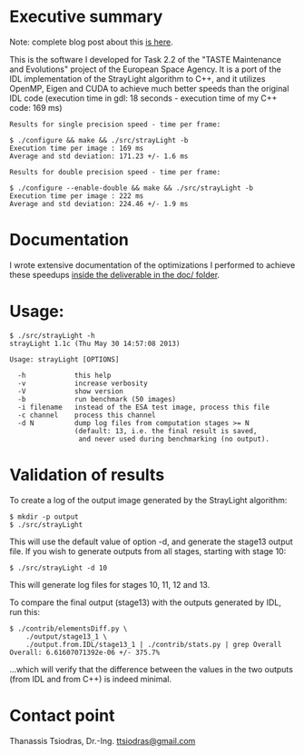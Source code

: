 Executive summary
=================

Note: complete blog post about this [is here](https://www.thanassis.space/straylight.html).

This is the software I developed for Task 2.2 of the "TASTE Maintenance and
Evolutions" project of the European Space Agency. It is a port of the IDL
implementation of the StrayLight algorithm to C++, and it utilizes OpenMP,
Eigen and CUDA to achieve much better speeds than the original IDL code
(execution time in gdl: 18 seconds - execution time of my C++ code: 169 ms)

    Results for single precision speed - time per frame:

    $ ./configure && make && ./src/strayLight -b
    Execution time per image : 169 ms
    Average and std deviation: 171.23 +/- 1.6 ms
    
    Results for double precision speed - time per frame:

    $ ./configure --enable-double && make && ./src/strayLight -b
    Execution time per image : 222 ms
    Average and std deviation: 224.46 +/- 1.9 ms

Documentation
=============

I wrote extensive documentation of the optimizations I performed to achieve these speedups
[inside the deliverable in the doc/ folder](https://github.com/ttsiodras/straylight/raw/master/doc/finalReport.pdf).

Usage:
======

    $ ./src/strayLight -h
    strayLight 1.1c (Thu May 30 14:57:08 2013)
    
    Usage: strayLight [OPTIONS]
    
      -h            this help
      -v            increase verbosity
      -V            show version
      -b            run benchmark (50 images)
      -i filename   instead of the ESA test image, process this file
      -c channel    process this channel
      -d N          dump log files from computation stages >= N
                    (default: 13, i.e. the final result is saved,
                     and never used during benchmarking (no output).

Validation of results
=====================
To create a log of the output image generated by the StrayLight algorithm:

    $ mkdir -p output
    $ ./src/strayLight

This will use the default value of option -d, and generate the stage13 output
file. If you wish to generate outputs from all stages, starting with stage 10:

    $ ./src/strayLight -d 10

This will generate log files for stages 10, 11, 12 and 13.

To compare the final output (stage13) with the outputs generated by IDL, run
this:

    $ ./contrib/elementsDiff.py \
        ./output/stage13_1 \
        ./output.from.IDL/stage13_1 | ./contrib/stats.py | grep Overall
    Overall: 6.61607071392e-06 +/- 375.7%

...which will verify that the difference between the values in the two outputs
(from IDL and from C++) is indeed minimal.

Contact point
=============
Thanassis Tsiodras, Dr.-Ing.
ttsiodras@gmail.com

